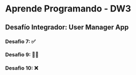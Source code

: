 # Aprende Programando - DW3

## Desafío Integrador: User Manager App

### Desafio 7:  ✅
### Desafio 9:  👷‍♂️
### Desafio 10: ❌
